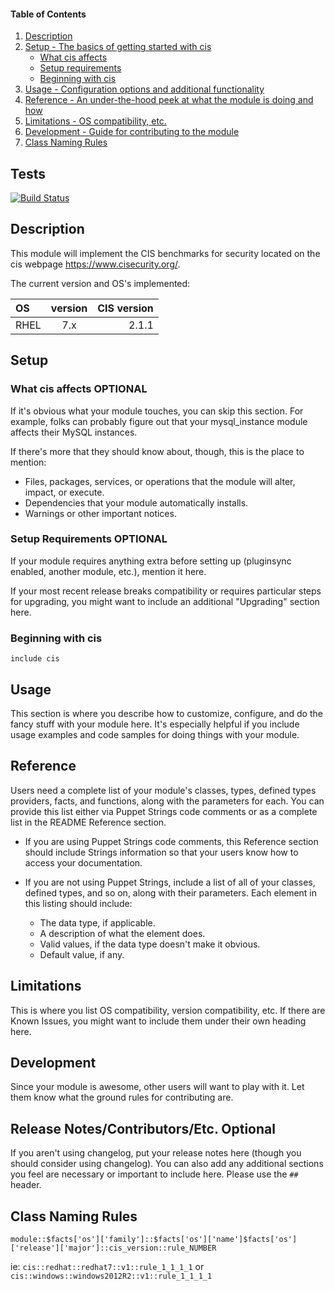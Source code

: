 #### Table of Contents

1. [Description](#description)
2. [Setup - The basics of getting started with cis](#setup)
    * [What cis affects](#what-cis-affects)
    * [Setup requirements](#setup-requirements)
    * [Beginning with cis](#beginning-with-cis)
3. [Usage - Configuration options and additional functionality](#usage)
4. [Reference - An under-the-hood peek at what the module is doing and how](#reference)
5. [Limitations - OS compatibility, etc.](#limitations)
6. [Development - Guide for contributing to the module](#development)
7. [Class Naming Rules](#ClassNamingRules)

## Tests

[![Build Status](https://travis-ci.org/onzyone/cis.svg?branch=master)](https://travis-ci.org/onzyone/cis)

## Description

This module will implement the CIS benchmarks for security located on the cis webpage https://www.cisecurity.org/.

The current version and OS's implemented:

| OS     | version   | CIS version  |
| :----- | :------:  | -----------: |
| RHEL   | 7.x       | 2.1.1        |

## Setup

### What cis affects **OPTIONAL**

If it's obvious what your module touches, you can skip this section. For example, folks can probably figure out that your mysql_instance module affects their MySQL instances.

If there's more that they should know about, though, this is the place to mention:

* Files, packages, services, or operations that the module will alter, impact, or execute.
* Dependencies that your module automatically installs.
* Warnings or other important notices.

### Setup Requirements **OPTIONAL**

If your module requires anything extra before setting up (pluginsync enabled, another module, etc.), mention it here. 
  
If your most recent release breaks compatibility or requires particular steps for upgrading, you might want to include an additional "Upgrading" section here.

### Beginning with cis  

`include cis`

## Usage

This section is where you describe how to customize, configure, and do the fancy stuff with your module here. It's especially helpful if you include usage examples and code samples for doing things with your module.

## Reference

Users need a complete list of your module's classes, types, defined types providers, facts, and functions, along with the parameters for each. You can provide this list either via Puppet Strings code comments or as a complete list in the README Reference section.

* If you are using Puppet Strings code comments, this Reference section should include Strings information so that your users know how to access your documentation.

* If you are not using Puppet Strings, include a list of all of your classes, defined types, and so on, along with their parameters. Each element in this listing should include:

  * The data type, if applicable.
  * A description of what the element does.
  * Valid values, if the data type doesn't make it obvious.
  * Default value, if any.

## Limitations

This is where you list OS compatibility, version compatibility, etc. If there are Known Issues, you might want to include them under their own heading here.

## Development

Since your module is awesome, other users will want to play with it. Let them know what the ground rules for contributing are.

## Release Notes/Contributors/Etc. **Optional**

If you aren't using changelog, put your release notes here (though you should consider using changelog). You can also add any additional sections you feel are necessary or important to include here. Please use the `## ` header. 


## Class Naming Rules

`module::$facts['os']['family']::$facts['os']['name']$facts['os']['release']['major']::cis_version::rule_NUMBER`

ie: `cis::redhat::redhat7::v1::rule_1_1_1_1` or `cis::windows::windows2012R2::v1::rule_1_1_1_1`